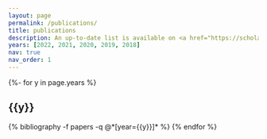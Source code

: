 ```yaml
---
layout: page
permalink: /publications/
title: publications
description: An up-to-date list is available on <a href="https://scholar.google.co.in/citations?user=MasiEogAAAAJ&hl=en" target="_blank">Google Scholar</a>
years: [2022, 2021, 2020, 2019, 2018]
nav: true
nav_order: 1
---
```


<div class="publications">

{%- for y in page.years %}
  <h2 class="year">{{y}}</h2>
  {% bibliography -f papers -q @*[year={{y}}]* %}
{% endfor %}

</div>
